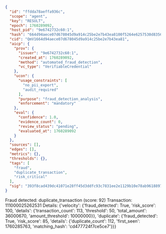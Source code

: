 ```json
{
  "id": "ffdda78aeffa936c",
  "scope": "agent",
  "key": "RESULT",
  "epoch": 1760289092,
  "host_pid": "9e6742732c60:1",
  "hash": "664d94aece07d678045d9a914c25be2e7b43ea8100f5264e6257530d83568886",
  "cid": "QmV1664d94aece07d678045d9a914c25be2e7b43ea81",
  "aicp": {
    "prov": {
      "issuer": "9e6742732c60:1",
      "created_at": 1760289092,
      "method": "automated_fraud_detection",
      "vc_type": "VerifiableCredential"
    },
    "ucon": {
      "usage_constraints": [
        "no_pii_export",
        "audit_required"
      ],
      "purpose": "fraud_detection_analysis",
      "enforcement": "mandatory"
    },
    "eval": {
      "confidence": 1.0,
      "evidence_count": 0,
      "review_status": "pending",
      "evaluated_at": 1760289092
    }
  },
  "sources": [],
  "edges": [],
  "metrics": {},
  "thresholds": {},
  "tags": [
    "fraud",
    "duplicate_transaction",
    "risk_critical"
  ],
  "sig": "393f8cad439dc41071e28ff45d3ddfc93c7831ee2e1129b10e78ab96188973d0"
}
```

Fraud detected: duplicate_transaction (score: 92)
Transaction: 111000025262531
Details: {'velocity': {'fraud_detected': True, 'risk_score': 100, 'details': {'transaction_count': 113, 'threshold': 50, 'total_amount': 36000670, 'amount_threshold': 10000000}}, 'duplicate': {'fraud_detected': True, 'risk_score': 85, 'details': {'duplicate_count': 112, 'first_seen': 1760285763, 'matching_hash': 'cd477724f7ce5ce7'}}}